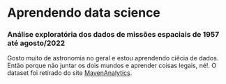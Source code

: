 # Aprendendo data science

### Análise exploratória dos dados de missões espaciais de 1957 até agosto/2022

Gosto muito de astronomia no geral e estou aprendendo ciêcia de dados. Então porque não juntar os dois mundos e aprender coisas legais, né!. O dataset foi retirado do site [MavenAnalytics]('https://www.mavenanalytics.io/data-playground').




